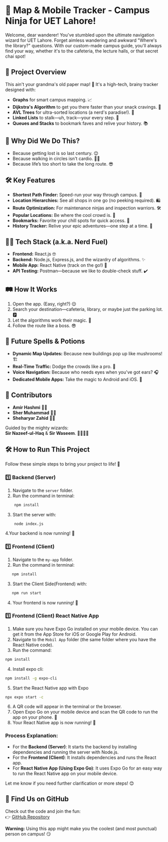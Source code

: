 # 🎯 Map & Mobile Tracker - Campus Ninja for UET Lahore!

Welcome, dear wanderer! You've stumbled upon the ultimate navigation wizard for UET Lahore. Forget aimless wandering and awkward "Where's the library?" questions. With our custom-made campus guide, you'll always find your way, whether it's to the cafeteria, the lecture halls, or that secret chai spot!

## 📜 Project Overview

This ain't your grandma's old paper map! 🚀 It's a high-tech, brainy tracker designed with:

- **Graphs** for smart campus mapping. 📈
- **Dijkstra's Algorithm** to get you there faster than your snack cravings. 🍔
- **AVL Trees** for ultra-sorted locations (a nerd's paradise!). 🌳
- **Linked Lists** to stalk—uh, track—your every step. 👣
- **Queues and Stacks** to bookmark faves and relive your history. 📚

## 🧠 Why Did We Do This?

- Because getting lost is so last century. 😌
- Because walking in circles isn't cardio. 🏃‍♂️
- Because life’s too short to take the long route. 😎

## 🛠️ Key Features

- **Shortest Path Finder:** Speed-run your way through campus. 🏁
- **Location Hierarchies:** See all shops in one go (no peeking required). 🛍️
- **Route Optimization:** For maintenance ninjas and inspection warriors. 🛠️
- **Popular Locations:** Be where the cool crowd is. 🌟
- **Bookmarks:** Favorite your chill spots for quick access. 🧡
- **History Tracker:** Relive your epic adventures—one step at a time. 🎢

## 👩‍💻 Tech Stack (a.k.a. Nerd Fuel)

- **Frontend:** React.js 🤓
- **Backend:** Node.js, Express.js, and the wizardry of algorithms. ✨
- **Mobile App:** React Native (track on the go!) 📱
- **API Testing:** Postman—because we like to double-check stuff. ✔️

## 🛤️ How It Works

1. Open the app. (Easy, right?) 😌
2. Search your destination—cafeteria, library, or maybe just the parking lot. 🅿️
3. Let the algorithms work their magic. 💫
4. Follow the route like a boss. 😎



## 🔮 Future Spells & Potions

- **Dynamic Map Updates:** Because new buildings pop up like mushrooms! 🏗️
- **Real-Time Traffic:** Dodge the crowds like a pro. 🕺
- **Voice Navigation:** Because who needs eyes when you've got ears? 🎧
- **Dedicated Mobile Apps:** Take the magic to Android and iOS. 📲

## 🤝 Contributors

- **Amir Hashmi** 🧙‍♂️
- **Sher Muhammad** 🦸‍♂️
- **Sheharyar Zahid** 🧑‍🎓

Guided by the mighty wizards:  
**Sir Nazeef-ul-Haq** & **Sir Waseem**. 🧙‍♂️🧙‍♂️


## 🛠️ How to Run This Project

Follow these simple steps to bring your project to life! 🌟  

### 1️⃣ Backend (Server)
1. Navigate to the `server` folder.  
2. Run the command in terminal:  
```bash
    npm install
```
3. Start the server with:
```bash
    node index.js
```
4.Your backend is now running! 🎉

### 1️⃣ Frontend (Client)
1. Navigate to the `my-app` folder.
2. Run the command in terminal:
 ``` bash
    npm install
```
3. Start the Client Side(Frontend) with:
``` bash
   npm run start
```
4. Your frontend is now running! 🎉

### 1️⃣ Frontend (Client) React Native App
1. Make sure you have Expo Go installed on your mobile device. You can get it from the App Store for iOS or Google Play for Android.
2. Navigate to the `Mobil App` folder (the same folder where you have the React Native code).
3. Run the command:
``` bash
npm install
```
4. Install expo cli:
``` bash
npm install -g expo-cli
```
5. Start the React Native app with Expo
``` bash
npx expo start -c
```
6. A QR code will appear in the terminal or the browser.
7. Open Expo Go on your mobile device and scan the QR code to run the app on your phone. 📱
8. Your React Native app is now running! 🎉


### Process Explanation:
- For the **Backend (Server)**: It starts the backend by installing dependencies and running the server with Node.js.
- For the **Frontend (Client)**: It installs dependencies and runs the React app.
- For **React Native App (Using Expo Go)**: It uses Expo Go for an easy way to run the React Native app on your mobile device.

Let me know if you need further clarification or more steps! 😊

## 📂 Find Us on GitHub

Check out the code and join the fun:  
👉 [GitHub Repository](https://github.com/AmirHashmi017/DSA-Final-Project)

**Warning:** Using this app might make you the coolest (and most punctual) person on campus! 😏
